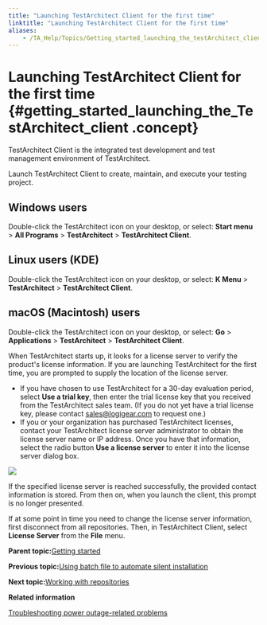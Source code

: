 ```yaml
--- 
title: "Launching TestArchitect Client for the first time"
linktitle: "Launching TestArchitect Client for the first time"
aliases: 
    - /TA_Help/Topics/Getting_started_launching_the_testArchitect_client.html
---
```

# Launching TestArchitect Client for the first time {#getting_started_launching_the_TestArchitect_client .concept}

TestArchitect Client is the integrated test development and test management environment of TestArchitect.

Launch TestArchitect Client to create, maintain, and execute your testing project.

## Windows users

Double-click the TestArchitect icon on your desktop, or select: **Start menu** \> **All Programs** \> **TestArchitect** \> **TestArchitect Client**.

## Linux users \(KDE\)

Double-click the TestArchitect icon on your desktop, or select: **K Menu** \> **TestArchitect** \> **TestArchitect Client**.

## macOS \(Macintosh\) users

Double-click the TestArchitect icon on your desktop, or select: **Go** \> **Applications** \> **TestArchitect** \> **TestArchitect Client**.

When TestArchitect starts up, it looks for a license server to verify the product's license information. If you are launching TestArchitect for the first time, you are prompted to supply the location of the license server.

-   If you have chosen to use TestArchitect for a 30-day evaluation period, select **Use a trial key**, then enter the trial license key that you received from the TestArchitect sales team. \(If you do not yet have a trial license key, please contact [sales@logigear.com](mailto:sales@logigear.com) to request one.\)
-   If you or your organization has purchased TestArchitect licenses, contact your TestArchitect license server administrator to obtain the license server name or IP address. Once you have that information, select the radio button **Use a license server** to enter it into the license server dialog box.

![](../Images/ug_gettingstarted1.png)

If the specified license server is reached successfully, the provided contact information is stored. From then on, when you launch the client, this prompt is no longer presented.

If at some point in time you need to change the license server information, first disconnect from all repositories. Then, in TestArchitect Client, select **License Server** from the **File** menu.

**Parent topic:**[Getting started](../../TA_Help/Topics/Getting_started.html)

**Previous topic:**[Using batch file to automate silent installation](../../TA_InstallationGuide/DITA_source/Topics/inst_uninst_TA_silent_mode_batch_file.html)

**Next topic:**[Working with repositories](../../TA_Help/Topics/Getting_started_overview_working_with_repositories.html)

**Related information**  


[Troubleshooting power outage-related problems](../../TA_Administration/Topics/adm_troubleshooting_power_blackout.html)

